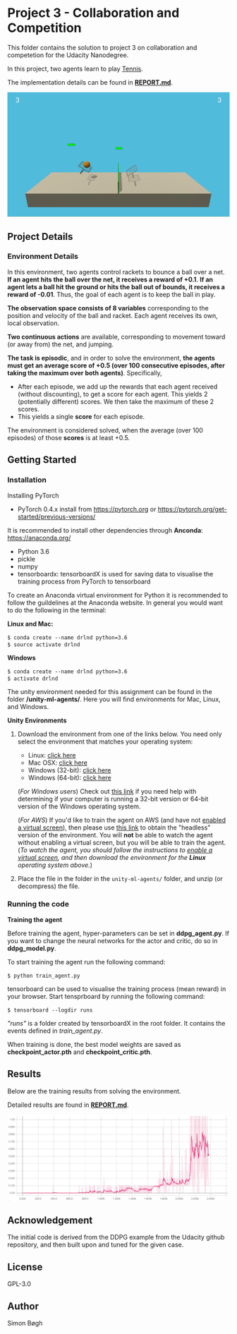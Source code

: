 # Project 3 - Collaboration and Competition

This folder contains the solution to project 3 on collaboration and competetion for the Udacity Nanodegree.

In this project, two agents learn to play [Tennis](https://github.com/Unity-Technologies/ml-agents/blob/master/docs/Learning-Environment-Examples.md#tennis).

The implementation details can be found in [**REPORT.md**](REPORT.md).

![tennis_agents](images/tennis.gif)

## Project Details

### Environment Details

In this environment, two agents control rackets to bounce a ball over a net. **If an agent hits the ball over the net, it receives a reward of +0.1**.  **If an agent lets a ball hit the ground or hits the ball out of bounds, it receives a reward of -0.01**.  Thus, the goal of each agent is to keep the ball in play.

**The observation space consists of 8 variables** corresponding to the position and velocity of the ball and racket. Each agent receives its own, local observation.  

**Two continuous actions** are available, corresponding to movement toward (or away from) the net, and jumping. 

**The task is episodic**, and in order to solve the environment, **the agents must get an average score of +0.5 (over 100 consecutive episodes, after taking the maximum over both agents)**. Specifically,

* After each episode, we add up the rewards that each agent received (without discounting), to get a score for each agent. This yields 2 (potentially different) scores. We then take the maximum of these 2 scores.
* This yields a single **score** for each episode.

The environment is considered solved, when the average (over 100 episodes) of those **scores** is at least +0.5.

## Getting Started
### Installation

Installing PyTorch
* PyTorch 0.4.x install from https://pytorch.org or https://pytorch.org/get-started/previous-versions/

It is recommended to install other dependencies through **Anconda**: https://anaconda.org/
* Python 3.6
* pickle
* numpy
* tensorboardx: tensorboardX is used for saving data to visualise the training process from PyTorch to tensorboard 

To create an Anaconda virtual environment for Python it is recommended to follow the guildelines at the Anaconda website. In general you would want to do the following in the terminal:

**Linux and Mac:**

    $ conda create --name drlnd python=3.6
    $ source activate drlnd

**Windows**

    $ conda create --name drlnd python=3.6
    $ activate drlnd

The unity environment needed for this assignment can be found in the folder **/unity-ml-agents/**. Here you will find environments for Mac, Linux, and Windows.

**Unity Environments**
1. Download the environment from one of the links below.  You need only select the environment that matches your operating system:
    - Linux: [click here](https://s3-us-west-1.amazonaws.com/udacity-drlnd/P3/Tennis/Tennis_Linux.zip)
    - Mac OSX: [click here](https://s3-us-west-1.amazonaws.com/udacity-drlnd/P3/Tennis/Tennis.app.zip)
    - Windows (32-bit): [click here](https://s3-us-west-1.amazonaws.com/udacity-drlnd/P3/Tennis/Tennis_Windows_x86.zip)
    - Windows (64-bit): [click here](https://s3-us-west-1.amazonaws.com/udacity-drlnd/P3/Tennis/Tennis_Windows_x86_64.zip)
    
    (_For Windows users_) Check out [this link](https://support.microsoft.com/en-us/help/827218/how-to-determine-whether-a-computer-is-running-a-32-bit-version-or-64) if you need help with determining if your computer is running a 32-bit version or 64-bit version of the Windows operating system.

    (_For AWS_) If you'd like to train the agent on AWS (and have not [enabled a virtual screen](https://github.com/Unity-Technologies/ml-agents/blob/master/docs/Training-on-Amazon-Web-Service.md)), then please use [this link](https://s3-us-west-1.amazonaws.com/udacity-drlnd/P3/Tennis/Tennis_Linux_NoVis.zip) to obtain the "headless" version of the environment.  You will **not** be able to watch the agent without enabling a virtual screen, but you will be able to train the agent.  (_To watch the agent, you should follow the instructions to [enable a virtual screen](https://github.com/Unity-Technologies/ml-agents/blob/master/docs/Training-on-Amazon-Web-Service.md), and then download the environment for the **Linux** operating system above._)

2. Place the file in the folder in the `unity-ml-agents/` folder, and unzip (or decompress) the file. 

### Running the code

**Training the agent**

Before training the agent, hyper-parameters can be set in **ddpg_agent.py**. If you want to change the neural networks for the actor and critic, do so in **ddpg_model.py**. 

To start training the agent run the following command:

    $ python train_agent.py

tensorboard can be used to visualise the training process (mean reward) in your browser. Start tensprboard by running the following command:

    $ tensorboard --logdir runs

*"runs"* is a folder created by tensorboardX in the root folder. It contains the events defined in *train_agent.py*.

When training is done, the best model weights are saved as **checkpoint_actor.pth** and **checkpoint_critic.pth**.

## Results

Below are the training results from solving the environment.

Detailed results are found in [**REPORT.md**](REPORT.md).

![training_results](images/training_128_128.jpg)

## Acknowledgement
The initial code is derived from the DDPG example from the Udacity github repository, and then built upon and tuned for the given case.

## License
GPL-3.0

## Author
Simon Bøgh
